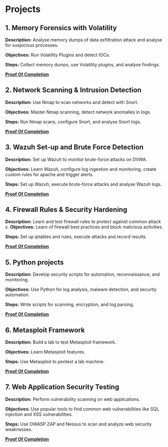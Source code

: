 # Projects

## 1. **Memory Forensics with Volatility**
**Description:** Analyse memory dumps of data exfiltration attack and analyse for suspicious processes.

**Objectives:** Run Volatility Plugins and detect IOCs.

**Steps:** Collect memory dumps, use Volatility plugins, and analyse findings.

**[Proof Of Completion](image/evidence.jpg)**

## 2. **Network Scanning & Intrusion Detection**
**Description:** Use Nmap to scan networks and detect with Snort.

**Objectives:** Master Nmap scanning, detect network anomalies in logs.

**Steps:** Run Nmap scans, configure Snort, and analyse Snort logs.

**[Proof Of Completion](image/evidence.jpg)**

## 3. **Wazuh Set-up and Brute Force Detection**

**Description:** Set up Wazuh to monitor brute-force attacks on DVWA.

**Objectives:** Learn Wazuh, configure log ingestion and monitoring, create custom rules for apache and trigger alerts.

**Steps:** Set up Wazuh, execute brute-force attacks and analyse Wazuh logs.

**[Proof Of Completion](image/evidence.jpg)**

## 4. **Firewall Rules & Security Hardening**

**Description:** Learn and test firewall rules to protect against common attack
s.
**Objectives:** Learn of firewall best practices and block malicious activities.

**Steps:** Set up iptables and rules, execute attacks and record results.

**[Proof Of Completion](image/evidence.jpg)**

## 5. **Python projects**

**Description:** Develop security scripts for automation, reconnaissance, and monitoring.

**Objectives:** Use Python for log analysis, malware detection, and security automation.

**Steps:** Write scripts for scanning, encryption, and log parsing.

**[Proof Of Completion](image/evidence.jpg)**

## 6. **Metasploit Framework**

**Description:** Build a lab to test Metasploit framework.

**Objectives:** Learn Metasploit features.

**Steps:** Use Metasploit to pentest a lab machine.

**[Proof Of Completion](image/evidence.jpg)**

## 7. **Web Application Security Testing**

**Description:** Perform vulnerability scanning on web applications.

**Objectives:** Use popular tools to find common web vulnerabilities like SQL injection and XSS vulnerabilities.

**Steps:** Use OWASP ZAP and Nessus to scan and analyze web security weaknesses.

**[Proof Of Completion](image/evidence.jpg)**
